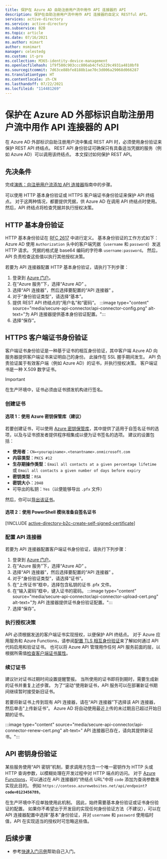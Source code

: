 ```yaml
---
title: 保护在 Azure AD 自助注册用户流中用作 API 连接器的 API
description: 保护在自助注册用户流中用作 API 连接器的自定义 RESTful API。
services: active-directory
ms.service: active-directory
ms.subservice: B2B
ms.topic: article
ms.date: 07/16/2021
ms.author: mimart
author: msmimart
manager: celestedg
ms.custom: it-pro
ms.collection: M365-identity-device-management
ms.openlocfilehash: 1f9f580c903ccc806ab4cfe5229c4931a4810bf8
ms.sourcegitcommit: 7d63ce88bfe8188b1ae70c3d006a29068d066287
ms.translationtype: HT
ms.contentlocale: zh-CN
ms.lasthandoff: 07/22/2021
ms.locfileid: "114481269"
---
```

# <a name="secure-your-api-used-an-api-connector-in-azure-ad-external-identities-self-service-sign-up-user-flows"></a>保护在 Azure AD 外部标识自助注册用户流中用作 API 连接器的 API

在 Azure AD 外部标识自助注册用户流中集成 REST API 时，必须使用身份验证来保护 REST API 终结点。 REST API 身份验证可确保只有具备适当凭据的服务（例如 Azure AD）可以调用该终结点。 本文探讨如何保护 REST API。 

## <a name="prerequisites"></a>先决条件
完成[演练：向注册用户流添加 API 连接器](self-service-sign-up-add-api-connector.md)指南中的步骤。

可以使用 HTTP 基本身份验证或 HTTPS 客户端证书身份验证来保护 API 终结点。 对于这两种情况，都要提供凭据，供 Azure AD 在调用 API 终结点时使用。 然后，API 终结点将检查凭据并执行授权决策。


## <a name="http-basic-authentication"></a>HTTP 基本身份验证

HTTP 基本身份验证在 [RFC 2617](https://tools.ietf.org/html/rfc2617) 中进行定义。 基本身份验证的工作方式如下：Azure AD 使用 `Authorization` 头中的客户端凭据（`username` 和 `password`）发送 HTTP 请求。 凭据的格式是 base64 编码的字符串 `username:password`。 然后，API 负责检查这些值以执行其他授权决策。

若要为 API 连接器配置 HTTP 基本身份验证，请执行下列步骤：

1. 登录到 [Azure 门户](https://portal.azure.com/)。
2. 在“Azure 服务”下，选择“Azure AD” 。
3. 选择“API 连接器”，然后选择要配置的“API 连接器” 。
4. 对于“身份验证类型”，请选择“基本”。 
5. 提供 REST API 终结点的“用户名”和“密码”。 
    :::image type="content" source="media/secure-api-connector/api-connector-config.png" alt-text="为 API 连接器提供基本身份验证配置。":::
6. 选择“保存”。

## <a name="https-client-certificate-authentication"></a>HTTPS 客户端证书身份验证

客户端证书身份验证是一种基于证书的相互身份验证，其中客户端 Azure AD 向服务器提供客户端证书来证明自己的身份。 此操作在 SSL 握手期间发生。 API 负责验证属于有效客户端（例如 Azure AD）的证书，并执行授权决策。 客户端证书是一种 X.509 数字证书。 

> [!IMPORTANT]
> 在生产环境中，证书必须由证书颁发机构进行签名。

### <a name="create-a-certificate"></a>创建证书

#### <a name="option-1-use-azure-key-vault-recommended"></a>选项 1：使用 Azure 密钥保管库（建议）

若要创建证书，可以使用 [Azure 密钥保管库](../../key-vault/certificates/create-certificate.md)，其中提供了适用于自签名证书的选项，以及与证书颁发者提供程序相集成以便为证书签名的选项。 建议的设置包括：
- **使用者**：`CN=<yourapiname>.<tenantname>.onmicrosoft.com`
- **内容类型**：`PKCS #12`
- **生存期操作类型**：`Email all contacts at a given percentage lifetime` 或 `Email all contacts a given number of days before expiry`
- **密钥类型**：`RSA`
- **密钥大小**：`2048`
- 可导出的私钥：`Yes`（以便能够导出 `.pfx` 文件）

然后，你可以[导出该证书](../../key-vault/certificates/how-to-export-certificate.md)。

#### <a name="option-2-prepare-a-self-sized-certificate-using-powershell-module"></a>选项 2：使用 PowerShell 模块准备自签名证书

[!INCLUDE [active-directory-b2c-create-self-signed-certificate](../../../includes/active-directory-b2c-create-self-signed-certificate.md)]

### <a name="configure-your-api-connector"></a>配置 API 连接器

若要为 API 连接器配置客户端证书身份验证，请执行下列步骤：

1. 登录到 [Azure 门户](https://portal.azure.com/)。
2. 在“Azure 服务”下，选择“Azure AD” 。
3. 选择“API 连接器”，然后选择要配置的“API 连接器” 。
4. 对于“身份验证类型”，请选择“证书”。 
5. 在“上传证书”框中，选择包含私钥的证书 .pfx 文件。
6. 在“输入密码”框中，键入证书的密码。
  :::image type="content" source="media/secure-api-connector/api-connector-upload-cert.png" alt-text="为 API 连接器提供证书身份验证配置。":::
7. 选择“保存”。

### <a name="perform-authorization-decisions"></a>执行授权决策 
API 必须根据发送的客户端证书实现授权，以便保护 API 终结点。 对于 Azure 应用服务和 Azure Functions，请参阅[配置 TLS 相互身份验证](../../app-service/app-service-web-configure-tls-mutual-auth.md)来了解如何通过 API 代码启用和验证证书。  也可以将 Azure API 管理用作任何 API 服务前面的层，以根据所需值[检查客户端证书属性](
../../api-management/api-management-howto-mutual-certificates-for-clients.md)。

### <a name="renewing-certificates"></a>续订证书
建议针对证书过期时间设置提醒警报。 当所使用的证书即将到期时，需要生成新的证书并重复上述步骤。 为了“滚动”使用新证书，API 服务可以在部署新证书期间继续暂时接受新旧证书。 

若要将新证书上传到现有 API 连接器，请在“API 连接器”下选择该 API 连接器，然后单击“上传新证书”。  Azure AD 将自动使用最近上传的未过期且已超过开始日期的证书。

  :::image type="content" source="media/secure-api-connector/api-connector-renew-cert.png" alt-text=" API 连接器已存在，请向其提供新证书。":::

## <a name="api-key-authentication"></a>API 密钥身份验证

某些服务使用“API 密钥”机制，要求调用方包含一个唯一密钥作为 HTTP 头或 HTTP 查询参数，以模糊处理在开发过程中对 HTTP 端点的访问。 对于 [Azure Functions](../../azure-functions/functions-bindings-http-webhook-trigger.md#authorization-keys)，可以通过在 API 连接器的“终结点 URL”中将 `code` 添加为查询参数来实现此目的。 例如 `https://contoso.azurewebsites.net/api/endpoint`<b>`?code=0123456789`</b>。 

在生产环境中不应单独使用此机制。 因此，始终需要基本身份验证或证书身份验证的配置。 如果你不希望出于开发目的实现任何身份验证方法（不建议），可以在 API 连接器配置中选择“基本”身份验证，并对 `username` 和 `password` 使用临时值，API 在实现适当的授权时可忽略这些值。

## <a name="next-steps"></a>后续步骤
- 参考[快速入门示例](code-samples-self-service-sign-up.md#api-connector-azure-function-quickstarts)帮助自己入门。